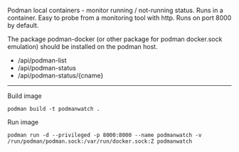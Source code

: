Podman local containers - monitor running / not-running status. Runs in a container. Easy to probe from a monitoring tool with http. Runs on port 8000 by default.

The package podman-docker (or other package for podman docker.sock emulation) should be installed on the podman host.

- /api/podman-list
- /api/podman-status
- /api/podman-status/{cname}

---

Build image

```podman build -t podmanwatch .```

Run image

```podman run -d --privileged -p 8000:8000 --name podmanwatch -v /run/podman/podman.sock:/var/run/docker.sock:Z podmanwatch```
